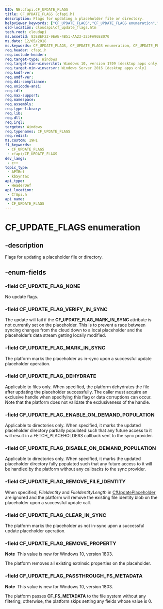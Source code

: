 ```yaml
---
UID: NE:cfapi.CF_UPDATE_FLAGS
title: CF_UPDATE_FLAGS (cfapi.h)
description: Flags for updating a placeholder file or directory.
helpviewer_keywords: ["CF_UPDATE_FLAGS","CF_UPDATE_FLAGS enumeration","CF_UPDATE_FLAG_CLEAR_IN_SYNC","CF_UPDATE_FLAG_DEHYDRATE","CF_UPDATE_FLAG_DISABLE_ON_DEMAND_POPULATION","CF_UPDATE_FLAG_ENABLE_ON_DEMAND_POPULATION","CF_UPDATE_FLAG_MARK_IN_SYNC","CF_UPDATE_FLAG_NONE","CF_UPDATE_FLAG_PASSTHROUGH_FS_METADATA","CF_UPDATE_FLAG_REMOVE_FILE_IDENTITY","CF_UPDATE_FLAG_REMOVE_PROPERTY","CF_UPDATE_FLAG_VERIFY_IN_SYNC","cfapi/ CF_UPDATE_FLAG_PASSTHROUGH_FS_METADATA","cfapi/ CF_UPDATE_FLAG_REMOVE_PROPERTY","cfapi/CF_UPDATE_FLAGS","cfapi/CF_UPDATE_FLAG_CLEAR_IN_SYNC","cfapi/CF_UPDATE_FLAG_DEHYDRATE","cfapi/CF_UPDATE_FLAG_DISABLE_ON_DEMAND_POPULATION","cfapi/CF_UPDATE_FLAG_ENABLE_ON_DEMAND_POPULATION","cfapi/CF_UPDATE_FLAG_MARK_IN_SYNC","cfapi/CF_UPDATE_FLAG_NONE","cfapi/CF_UPDATE_FLAG_REMOVE_FILE_IDENTITY","cfapi/CF_UPDATE_FLAG_VERIFY_IN_SYNC","cloudApi.cf_update_flags"]
old-location: cloudapi\cf_update_flags.htm
tech.root: cloudapi
ms.assetid: 83EBEF22-9EAE-4B51-AA23-325FA96EB070
ms.date: 12/05/2018
ms.keywords: CF_UPDATE_FLAGS, CF_UPDATE_FLAGS enumeration, CF_UPDATE_FLAG_CLEAR_IN_SYNC, CF_UPDATE_FLAG_DEHYDRATE, CF_UPDATE_FLAG_DISABLE_ON_DEMAND_POPULATION, CF_UPDATE_FLAG_ENABLE_ON_DEMAND_POPULATION, CF_UPDATE_FLAG_MARK_IN_SYNC, CF_UPDATE_FLAG_NONE, CF_UPDATE_FLAG_PASSTHROUGH_FS_METADATA, CF_UPDATE_FLAG_REMOVE_FILE_IDENTITY, CF_UPDATE_FLAG_REMOVE_PROPERTY, CF_UPDATE_FLAG_VERIFY_IN_SYNC, cfapi/ CF_UPDATE_FLAG_PASSTHROUGH_FS_METADATA, cfapi/ CF_UPDATE_FLAG_REMOVE_PROPERTY, cfapi/CF_UPDATE_FLAGS, cfapi/CF_UPDATE_FLAG_CLEAR_IN_SYNC, cfapi/CF_UPDATE_FLAG_DEHYDRATE, cfapi/CF_UPDATE_FLAG_DISABLE_ON_DEMAND_POPULATION, cfapi/CF_UPDATE_FLAG_ENABLE_ON_DEMAND_POPULATION, cfapi/CF_UPDATE_FLAG_MARK_IN_SYNC, cfapi/CF_UPDATE_FLAG_NONE, cfapi/CF_UPDATE_FLAG_REMOVE_FILE_IDENTITY, cfapi/CF_UPDATE_FLAG_VERIFY_IN_SYNC, cloudApi.cf_update_flags
req.header: cfapi.h
req.include-header: 
req.target-type: Windows
req.target-min-winverclnt: Windows 10, version 1709 [desktop apps only]
req.target-min-winversvr: Windows Server 2016 [desktop apps only]
req.kmdf-ver: 
req.umdf-ver: 
req.ddi-compliance: 
req.unicode-ansi: 
req.idl: 
req.max-support: 
req.namespace: 
req.assembly: 
req.type-library: 
req.lib: 
req.dll: 
req.irql: 
targetos: Windows
req.typenames: CF_UPDATE_FLAGS
req.redist: 
ms.custom: 19H1
f1_keywords:
 - CF_UPDATE_FLAGS
 - cfapi/CF_UPDATE_FLAGS
dev_langs:
 - c++
topic_type:
 - APIRef
 - kbSyntax
api_type:
 - HeaderDef
api_location:
 - CfApi.h
api_name:
 - CF_UPDATE_FLAGS
---
```


# CF_UPDATE_FLAGS enumeration


## -description

Flags for updating a placeholder file or directory.

## -enum-fields

### -field CF_UPDATE_FLAG_NONE

No update flags.

### -field CF_UPDATE_FLAG_VERIFY_IN_SYNC

The update will fail if the <b>CF_UPDATE_FLAG_MARK_IN_SYNC</b> attribute is not currently set on the placeholder.  This is to prevent a race between syncing changes from the cloud down to a local placeholder and the placeholder’s data stream getting locally modified.

### -field CF_UPDATE_FLAG_MARK_IN_SYNC

The platform marks the placeholder as in-sync upon a successful update placeholder operation.

### -field CF_UPDATE_FLAG_DEHYDRATE

Applicable to files only. When specified, the platform dehydrates the file after updating the placeholder successfully. The caller must acquire an exclusive handle when specifying this flag or data corruptions can occur. Note that the platform does not validate the exclusiveness of the handle.

### -field CF_UPDATE_FLAG_ENABLE_ON_DEMAND_POPULATION

Applicable to directories only. When specified, it marks the updated placeholder directory partially populated such that any future access to it will result in a FETCH_PLACEHOLDERS callback sent to the sync provider.

### -field CF_UPDATE_FLAG_DISABLE_ON_DEMAND_POPULATION

Applicable to directories only. When specified, it marks the updated placeholder directory fully populated such that any future access to it will be handled by the platform without any callbacks to the sync provider.

### -field CF_UPDATE_FLAG_REMOVE_FILE_IDENTITY

When specified, <i>FileIdentity</i> and <i>FileIdentityLength</i> in <a href="https://docs.microsoft.com/windows/desktop/api/cfapi/nf-cfapi-cfupdateplaceholder">CfUpdatePlaceholder</a> are ignored and the platform will remove the existing file identity blob on the placeholder upon a successful update call.

### -field CF_UPDATE_FLAG_CLEAR_IN_SYNC

The platform marks the placeholder as not in-sync upon a successful update placeholder operation.

### -field CF_UPDATE_FLAG_REMOVE_PROPERTY

<b>Note</b>  This value is new for Windows 10, version 1803.

The platform removes all existing extrinsic properties on the placeholder.

### -field CF_UPDATE_FLAG_PASSTHROUGH_FS_METADATA

<b>Note</b>  This value is new for Windows 10, version 1803.

The platform passes <b>CF_FS_METADATA</b> to the file system without any filtering; otherwise, the platform skips setting any fields whose value is 0.

